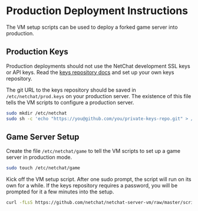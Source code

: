 # Production Deployment Instructions

The VM setup scripts can be used to deploy a forked game server into
production.


## Production Keys

Production deployments should not use the NetChat development SSL keys or API
keys. Read the
[keys repository docs](https://github.com/netchat/netchat-dev-keys/blob/master/README.md)
and set up your own keys repository.

The git URL to the keys repository should be saved in `/etc/netchat/prod.keys`
on your production server. The existence of this file tells the VM scripts to
configure a production server.

```bash
sudo mkdir /etc/netchat
sudo sh -c 'echo "https://you@github.com/you/private-keys-repo.git" > /etc/netchat/prod.keys
```

## Game Server Setup

Create the file `/etc/netchat/game` to tell the VM scripts to set up a game
server in production mode.

```bash
sudo touch /etc/netchat/game
```

Kick off the VM setup script. After one sudo prompt, the script will run on its
own for a while. If the keys repository requires a password, you will be
prompted for it a few minutes into the setup.

```bash
curl -fLsS https://github.com/netchat/netchat-server-vm/raw/master/script/setup.sh | sh
```

